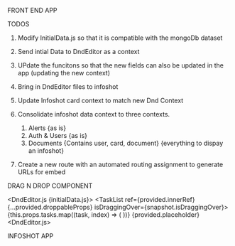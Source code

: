 FRONT END APP

TODOS

1. Modify InitialData.js so that it is compatible with the mongoDb dataset

2. Send intial Data to DndEditor as a context

3. UPdate the funcitons so that the new fields can also be updated in the app (updating the new context)

4. Bring in DndEditor files to infoshot

5. Update Infoshot card context to match new Dnd Context

6. Consolidate infoshot data context to three contexts. 
    1. Alerts     {as is}
    2. Auth & Users {as is}
    3. Documents    {Contains user, card, document} {everything to dispay an infoshot}

7. Create a new route with an automated routing assignment to generate URLs for embed

DRAG N DROP COMPONENT

  <DndEditor.js  {initialData.js}>
    <DndContext>
      <Column>
       <Droppable droppableId={this.props.column.id}>
        <TaskList
          ref={provided.innerRef}
          {...provided.droppableProps}
          isDraggingOver={snapshot.isDraggingOver}>
          {this.props.tasks.map((task, index) => (
            <Task key={task.id} task={task} index={index} />
          ))}
          {provided.placeholder}
      <Droppable/>
      <Column>
    <DndContext/>
  <DndEditor.js>

INFOSHOT APP


